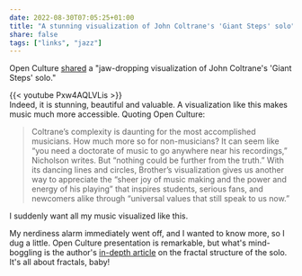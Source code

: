 ```yaml
---
date: 2022-08-30T07:05:25+01:00
title: "A stunning visualization of John Coltrane's 'Giant Steps' solo"
share: false
tags: ["links", "jazz"]
---                   
```

Open Culture [shared][1] a "jaw-dropping visualization of John Coltrane's 'Giant
Steps' solo."

{{< youtube Pxw4AQLVLis >}}
</br>
Indeed, it is stunning, beautiful and valuable. A visualization like this makes
music much more accessible. Quoting Open Culture:

> Coltrane’s complexity is daunting for the most accomplished musicians. How
> much more so for non-musicians? It can seem like “you need a doctorate of
> music to go anywhere near his recordings,” Nicholson writes. But “nothing
> could be further from the truth.” With its dancing lines and circles,
> Brother’s visualization gives us another way to appreciate the “sheer joy of
> music making and the power and energy of his playing” that inspires students,
> serious fans, and newcomers alike through “universal values that still speak
> to us now.”

I suddenly want all my music visualized like this.

My nerdiness alarm immediately went off, and I wanted to know more, so I dug
a little. Open Culture presentation is remarkable, but what's mind-boggling is
the author's [in-depth article][2] on the fractal structure of the solo. It's
all about fractals, baby!




 [1]: https://www.openculture.com/2022/08/watch-a-jaw-dropping-visualization-of-john-coltranes-giant-steps-solo.html
 [2]: https://medium.com/@harlan.j.brothers/giants-steps-the-fractal-structure-of-coltranes-iconic-solo-706ee8c8e79e
 [rss]: https://nicolaiarocci.com/index.xml
 [tw]: http://twitter.com/nicolaiarocci
 [nl]: https://buttondown.email/nicolaiarocci
